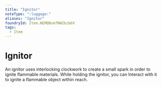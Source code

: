 ```yaml
---
title: "Ignitor"
noteType: ":luggage:"
aliases: "Ignitor"
foundryId: Item.NEMQNsmfNWIbzb6V
tags:
  - Item
---
```


# Ignitor

An ignitor uses interlocking clockwork to create a small spark in order to ignite flammable materials. While holding the ignitor, you can Interact with it to ignite a flammable object within reach.
